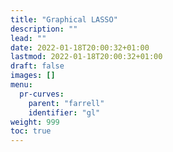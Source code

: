 ```yaml
---
title: "Graphical LASSO"
description: ""
lead: ""
date: 2022-01-18T20:00:32+01:00
lastmod: 2022-01-18T20:00:32+01:00
draft: false
images: []
menu:
  pr-curves:
    parent: "farrell"
    identifier: "gl"
weight: 999
toc: true
---
```

